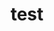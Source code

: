 ---
title: test
description: 測試用ㄉ
image: cover.jpg

# Badge style
style:
    background: "#ffffce"
    color: "#000"
---